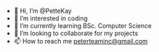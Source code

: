 - 👋 Hi, I’m @PetteKay
- 👀 I’m interested in coding 
- 🌱 I’m currently learning BSc. Computer Science 
- 💞️ I’m looking to collaborate for my projects 
- 📫 How to reach me peterteaminc@gmail.com

<!---
PetteKay/PetteKay is a ✨ special ✨ repository because its `README.md` (this file) appears on your GitHub profile.
You can click the Preview link to take a look at your changes.
--->
